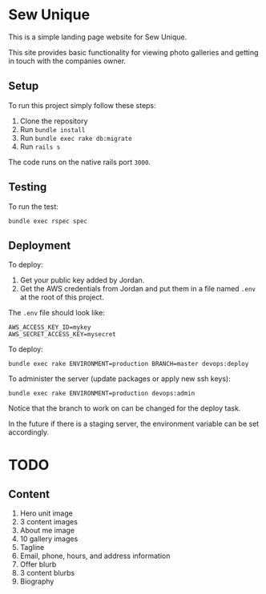 # Sew Unique

This is a simple landing page website for Sew Unique.

This site provides basic functionality for viewing photo galleries and
getting in touch with the companies owner.

## Setup

To run this project simply follow these steps:

1. Clone the repository
2. Run `bundle install`
3. Run `bundle exec rake db:migrate`
4. Run `rails s`

The code runs on the native rails port `3000`.

## Testing

To run the test:

`bundle exec rspec spec`

## Deployment

To deploy:

1. Get your public key added by Jordan.
2. Get the AWS credentials from Jordan and put them in a file named `.env` at the root of this project.

The `.env` file should look like:

    AWS_ACCESS_KEY_ID=mykey
    AWS_SECRET_ACCESS_KEY=mysecret

To deploy:

    bundle exec rake ENVIRONMENT=production BRANCH=master devops:deploy

To administer the server (update packages or apply new ssh keys):

    bundle exec rake ENVIRONMENT=production devops:admin

Notice that the branch to work on can be changed for the deploy task.

In the future if there is a staging server, the environment variable can be
set accordingly.
# TODO

## Content

1. Hero unit image
2. 3 content images
3. About me image
4. 10 gallery images
5. Tagline
6. Email, phone, hours, and address information
7. Offer blurb
8. 3 content blurbs
9. Biography
